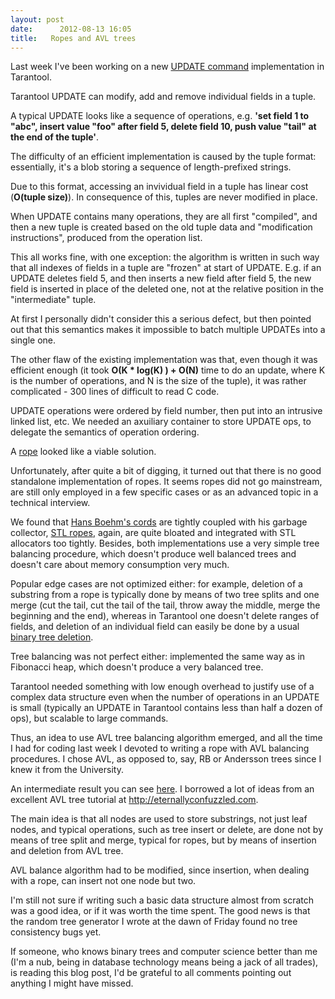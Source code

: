 ```yaml
---
layout: post
date:      2012-08-13 16:05
title:   Ropes and AVL trees
---
```


<p>
Last week I've been working on a new 
<a href="http://www.tarantool.org/tarantool_user_guide.html#language-reference">UPDATE
command</a>
implementation in Tarantool.
</p>

<p>
Tarantool UPDATE can modify, add and remove individual
fields in a tuple.
</p>

<p>
A typical UPDATE looks like a sequence of operations,
e.g. <b>'set field 1 to "abc", insert value "foo" after field 5, delete
field 10, push value "tail" at the end of the tuple'</b>.
</p>

<p>
The difficulty of an efficient implementation 
is caused by the tuple format:  essentially, it's a blob storing
a sequence of length-prefixed strings.
</p>

<p>
Due to this format, accessing an invividual field in a tuple has
linear cost (<b>O(tuple size)</b>). In consequence of this, tuples are never modified in
place.
</p><lj-cut />
<p>
When UPDATE contains many operations, they are all first
"compiled", and then a new tuple is created based on the old tuple
data and "modification instructions", produced from
the operation list.
</p>

<p>
This all works fine, with one exception: the algorithm
is written in such way that all indexes of fields in a tuple are
"frozen" at start of UPDATE. 
E.g. if an UPDATE deletes field 5, and then inserts a new field after
field 5, the new field is inserted in place of the deleted one,
not at the relative position in the "intermediate" tuple.
</p>

<p>
At first I personally didn't consider this a serious defect, but
then <lj user="avdicius" /> pointed out that this semantics makes
it impossible to batch multiple UPDATEs into a single one.
</p>
<p>
The other flaw of the existing implementation was that, even though 
it was efficient enough (it took <b>O(K * log(K) ) + O(N)</b> time to do an update,
where K is the number of operations, and N is the size of the tuple), 
it was rather complicated - 300 lines of difficult to read C code.
</p>

<p>
UPDATE operations were ordered by field number, then
put into an intrusive linked list, etc. 
We needed an axuiliary container to store UPDATE ops, to delegate 
the semantics of operation ordering.
</p>

<p>
A <a href="http://en.wikipedia.org/wiki/Rope_(computer_science)">rope</a> looked like a viable solution.
</p>

<p>
Unfortunately, after quite a bit of digging, it turned out that there is no
good standalone implementation of ropes. It seems ropes did
not go mainstream, are still only employed in a few specific cases or 
as an advanced topic in a technical interview.
</p>

<p>
We found that
<a href="http://www.hpl.hp.com/personal/Hans_Boehm/gc/">Hans Boehm's
cords</a> are tightly coupled with his
garbage collector, <a href="http://www.sgi.com/tech/stl/Rope.html">STL ropes</a>, again,
are quite bloated and integrated with STL allocators too tightly.
Besides, both implementations use a very simple tree balancing
procedure, which doesn't produce well balanced trees and doesn't
care about memory consumption very much.
</p>

<p>
Popular edge cases are not optimized either: for example, deletion of a
substring from a rope is typically done by means of two tree splits and one
merge (cut the tail, cut the tail of the tail, throw away the
middle, merge the beginning and the end), whereas in Tarantool one
doesn't delete ranges of fields, and deletion of an individual
field can easily be done by a usual <a href="http://en.wikipedia.org/wiki/Binary_search_tree#Deletion">binary
tree deletion</a>.
</p>

<p>
Tree balancing was not perfect either: implemented the same way as in Fibonacci heap,
which doesn't produce a very balanced tree. 
</p>

<p>
Tarantool needed something with low enough overhead to justify use of a complex
data structure even when the number of operations in an UPDATE is
small (typically an UPDATE in Tarantool contains less than half a
dozen of ops), but scalable to large commands.
</p>

<p>
Thus, an idea to use AVL tree balancing algorithm emerged, and all the time I had
for coding last week I devoted to writing a rope 
with AVL balancing procedures.
I chose AVL, as opposed to, say, RB or Andersson trees since I
knew it from the University.
</p>

<p>
An intermediate result you can see <a href="http://codeviewer.org/view/code:28d9">here</a>. I borrowed a lot of
ideas from an excellent AVL tree tutorial at
<a href="http://eternallyconfuzzled.com">http://eternallyconfuzzled.com</a>.
</p>
<p>
The main idea is that all nodes are used to store substrings, not
just leaf nodes, and typical operations, such as tree insert or
delete, are done not by means of tree split and merge, typical
for ropes, but by means of insertion and deletion from AVL
tree.
</p>
<p>
AVL balance algorithm had to be modified, since insertion,
when dealing with a rope, can insert not one node but
two.
</p>
<p>
I'm still not sure if writing such a basic data structure almost
from scratch was a good idea, or if it was worth the time spent.
The good news is that
the random tree generator I wrote at the dawn of Friday found
no tree consistency bugs yet.
</p>
<p>
If someone, who knows binary
trees and computer science better than me (I'm a nub,
being in database technology means being a jack of all trades),
is reading this blog post, I'd be grateful to all comments
pointing out anything I might have missed.
</p>

